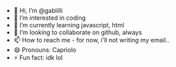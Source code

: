 - 👋 Hi, I’m @gablilli
- 👀 I’m interested in coding
- 🌱 I’m currently learning javascript, html
- 💞️ I’m looking to collaborate on github, always
- 📫 How to reach me - for now, i'll not writing my email..
- 😄 Pronouns: Capriolo
- ⚡ Fun fact: idk lol

